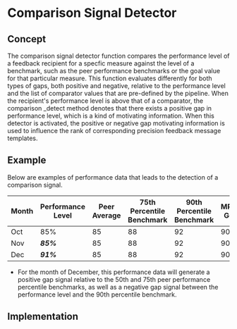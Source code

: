 # Comparison Signal Detector
## Concept
The comparison signal detector function compares the performance level of a feedback recipient for a specfic measure against the level of a benchmark, such as the peer performance benchmarks or the goal value for that particular measure. This function evaluates differently for both types of gaps, both positive and negative, relative to the performance level and the list of comparator values that are pre-defined by the pipeline. When the recipient's performance level is above that of a comparator, the comparison _detect method denotes that there exists a positive gap in performance level, which is a kind of motivating information. When this detector is activated, the positive or negative gap motivating information is used to influence the rank of corresponding precision feedback message templates.

## Example
Below are examples of performance data that leads to the detection of a comparison signal.

|Month|Performance Level|Peer Average|75th Percentile Benchmark|90th Percentile Benchmark|MPOG Goal|
|-----|-----------------|------------|-------------------------|-------------------------|--|
|Oct  |       85%| 85| 88| 92|90|
|Nov  | ***85%***| 85| 88| 92|90|
|Dec  | ***91%***| 85| 88| 92|90|

- For the month of December, this performance data will generate a positive gap signal relative to the 50th and 75th peer performance percentile benchmarks, as well as a negative gap signal between the performance level and the 90th percentile benchmark. 

## Implementation
